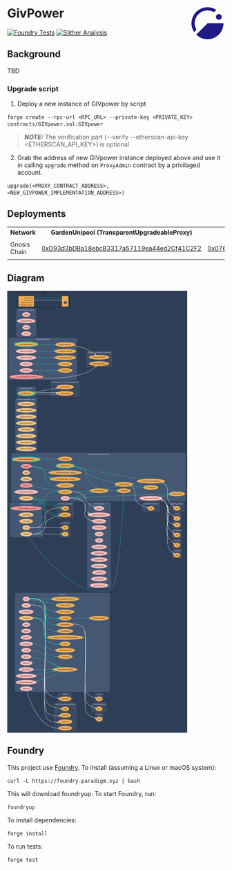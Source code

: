 # GivPower <a href="#"><img align="right" src=".github/assets/giveth.svg" height="80px" /></a>

[![Foundry Tests](https://github.com/Giveth/givpower/actions/workflows/test.yml/badge.svg)](https://github.com/Giveth/givpower/actions/workflows/test.yml)
[![Slither Analysis](https://github.com/Giveth/givpower/actions/workflows/slither.yml/badge.svg)](https://github.com/Giveth/givpower/actions/workflows/slither.yml)

## Background

TBD

### Upgrade script

1. Deploy a new instance of GIVpower by script
```
forge create --rpc-url <RPC_URL> --private-key <PRIVATE_KEY> contracts/GIVpower.sol:GIVpower 
```
> **_NOTE:_**  The verification part (--verify --etherscan-api-key <ETHERSCAN_API_KEY>) is optional  
2. Grab the address of new GIVpower instance deployed above and use it in calling `upgrade` method on `ProxyAdmin` contract by a privilaged account.
```
upgrade(<PROXY_CONTRACT_ADDRESS>, <NEW_GIVPOWER_IMPLEMENTATION_ADDRESS>)
```

## Deployments

<table>
<tr>
<th>Network</th>
<th>GardenUnipool (TransparentUpgradeableProxy)</th>
<th>ProxyAdmin</th>
</tr>

<tr><td>Gnosis Chain</td><td rowspan="14">

[0xD93d3bDBa18ebcB3317a57119ea44ed2Cf41C2F2](https://blockscout.com/xdai/mainnet/address/0xD93d3bDBa18ebcB3317a57119ea44ed2Cf41C2F2)

</td><td rowspan="14">

[0x076C250700D210e6cf8A27D1EB1Fd754FB487986](https://blockscout.com/xdai/mainnet/address/0x076C250700D210e6cf8A27D1EB1Fd754FB487986)

</td></tr>
</table>

## Diagram

<img align="center" src=".github/assets/diagram.svg" />

## Foundry

This project use [Foundry](https://github.com/foundry-rs/foundry). To install (assuming a Linux or macOS system):

```
curl -L https://foundry.paradigm.xyz | bash
```

This will download foundryup. To start Foundry, run:

```
foundryup
```

To install dependencies:

```
forge install
```

To run tests:

```
forge test
```

